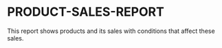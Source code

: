 # PRODUCT-SALES-REPORT
This report shows products and its sales with conditions that  affect these sales.
